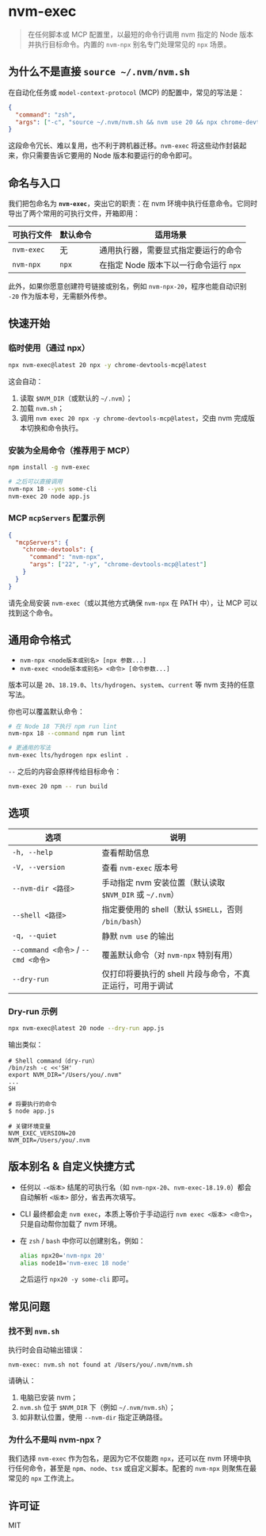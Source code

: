 # nvm-exec

> 在任何脚本或 MCP 配置里，以最短的命令行调用 nvm 指定的 Node 版本并执行目标命令。内置的 `nvm-npx` 别名专门处理常见的 `npx` 场景。

## 为什么不是直接 `source ~/.nvm/nvm.sh`

在自动化任务或 `model-context-protocol` (MCP) 的配置中，常见的写法是：

```json
{
  "command": "zsh",
  "args": ["-c", "source ~/.nvm/nvm.sh && nvm use 20 && npx chrome-devtools-mcp@latest"]
}
```

这段命令冗长、难以复用，也不利于跨机器迁移。`nvm-exec` 将这些动作封装起来，你只需要告诉它要用的 Node 版本和要运行的命令即可。

## 命名与入口

我们把包命名为 **`nvm-exec`**，突出它的职责：在 nvm 环境中执行任意命令。它同时导出了两个常用的可执行文件，开箱即用：

| 可执行文件 | 默认命令 | 适用场景                               |
| ---------- | -------- | -------------------------------------- |
| `nvm-exec` | 无       | 通用执行器，需要显式指定要运行的命令   |
| `nvm-npx`  | `npx`    | 在指定 Node 版本下以一行命令运行 `npx` |

此外，如果你愿意创建符号链接或别名，例如 `nvm-npx-20`，程序也能自动识别 `-20` 作为版本号，无需额外传参。

## 快速开始

### 临时使用（通过 npx）

```bash
npx nvm-exec@latest 20 npx -y chrome-devtools-mcp@latest
```

这会自动：

1. 读取 `$NVM_DIR`（或默认的 `~/.nvm`）；
2. 加载 `nvm.sh`；
3. 调用 `nvm exec 20 npx -y chrome-devtools-mcp@latest`，交由 nvm 完成版本切换和命令执行。

### 安装为全局命令（推荐用于 MCP）

```bash
npm install -g nvm-exec

# 之后可以直接调用
nvm-npx 18 --yes some-cli
nvm-exec 20 node app.js
```

### MCP `mcpServers` 配置示例

```json
{
  "mcpServers": {
    "chrome-devtools": {
      "command": "nvm-npx",
      "args": ["22", "-y", "chrome-devtools-mcp@latest"]
    }
  }
}
```

请先全局安装 `nvm-exec`（或以其他方式确保 `nvm-npx` 在 PATH 中），让 MCP 可以找到这个命令。

## 通用命令格式

- `nvm-npx <node版本或别名> [npx 参数...]`
- `nvm-exec <node版本或别名> <命令> [命令参数...]`

版本可以是 `20`、`18.19.0`、`lts/hydrogen`、`system`、`current` 等 nvm 支持的任意写法。

你也可以覆盖默认命令：

```bash
# 在 Node 18 下执行 npm run lint
nvm-npx 18 --command npm run lint

# 更通用的写法
nvm-exec lts/hydrogen npx eslint .
```

`--` 之后的内容会原样传给目标命令：

```bash
nvm-exec 20 npm -- run build
```

## 选项

| 选项                                | 说明                                                      |
| ----------------------------------- | --------------------------------------------------------- |
| `-h, --help`                        | 查看帮助信息                                              |
| `-V, --version`                     | 查看 `nvm-exec` 版本号                                    |
| `--nvm-dir <路径>`                  | 手动指定 nvm 安装位置（默认读取 `$NVM_DIR` 或 `~/.nvm`）  |
| `--shell <路径>`                    | 指定要使用的 shell（默认 `$SHELL`，否则 `/bin/bash`）     |
| `-q, --quiet`                       | 静默 `nvm use` 的输出                                     |
| `--command <命令>` / `--cmd <命令>` | 覆盖默认命令（对 `nvm-npx` 特别有用）                     |
| `--dry-run`                         | 仅打印将要执行的 shell 片段与命令，不真正运行，可用于调试 |

### Dry-run 示例

```bash
npx nvm-exec@latest 20 node --dry-run app.js
```

输出类似：

```text
# Shell command（dry-run）
/bin/zsh -c <<'SH'
export NVM_DIR="/Users/you/.nvm"
...
SH

# 将要执行的命令
$ node app.js

# 关键环境变量
NVM_EXEC_VERSION=20
NVM_DIR=/Users/you/.nvm
```

## 版本别名 & 自定义快捷方式

- 任何以 `-<版本>` 结尾的可执行名（如 `nvm-npx-20`、`nvm-exec-18.19.0`）都会自动解析 `<版本>` 部分，省去再次填写。
- CLI 最终都会走 `nvm exec`，本质上等价于手动运行 `nvm exec <版本> <命令>`，只是自动帮你加载了 nvm 环境。
- 在 `zsh` / `bash` 中你可以创建别名，例如：

  ```bash
  alias npx20='nvm-npx 20'
  alias node18='nvm-exec 18 node'
  ```

  之后运行 `npx20 -y some-cli` 即可。

## 常见问题

### 找不到 `nvm.sh`

执行时会自动输出错误：

```text
nvm-exec: nvm.sh not found at /Users/you/.nvm/nvm.sh
```

请确认：

1. 电脑已安装 nvm；
2. `nvm.sh` 位于 `$NVM_DIR` 下（例如 `~/.nvm/nvm.sh`）；
3. 如非默认位置，使用 `--nvm-dir` 指定正确路径。

### 为什么不是叫 nvm-npx？

我们选择 `nvm-exec` 作为包名，是因为它不仅能跑 `npx`，还可以在 nvm 环境中执行任何命令，甚至是 `npm`、`node`、`tsx` 或自定义脚本。配套的 `nvm-npx` 则聚焦在最常见的 `npx` 工作流上。

## 许可证

MIT
